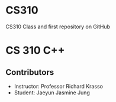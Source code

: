# CS310
CS310 Class and first repository on GitHub
# CS 310 C++
## Contributors
- Instructor: Professor Richard Krasso 
- Student:   Jaeyun Jasmine Jung 
